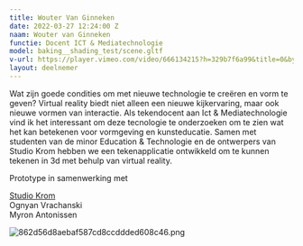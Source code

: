 ```yaml
---
title: Wouter Van Ginneken
date: 2022-03-27 12:24:00 Z
naam: Wouter van Ginneken
functie: Docent ICT & Mediatechnologie
model: baking__shading_test/scene.gltf
v-url: https://player.vimeo.com/video/666134215?h=329b7f6a99&title=0&byline=0&portrait=0&speed=0&badge=0&autopause=0&player_id=0&app_id=58479/embed
layout: deelnemer
---
```


Wat zijn goede condities om met nieuwe technologie te creëren en vorm te geven? Virtual reality biedt niet alleen een nieuwe kijkervaring, maar ook nieuwe vormen van interactie. Als tekendocent aan Ict & Mediatechnologie vind ik het interessant om deze tecnologie te onderzoeken om te zien wat het kan betekenen voor vormgeving en kunsteducatie. Samen met studenten van de minor Education & Technologie en de ontwerpers van Studio Krom hebben we een tekenapplicatie ontwikkeld om te kunnen tekenen in 3d met behulp van virtual reality.

Prototype in samenwerking met

[Studio Krom](http://krom.studio)\
Ognyan Vrachanski\
Myron Antonissen

![862d56d8aebaf587cd8ccddded608c46.png](/uploads/862d56d8aebaf587cd8ccddded608c46.png)
